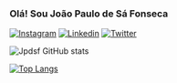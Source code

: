 ### Olá! Sou João Paulo de Sá Fonseca 

[![Instagram](https://img.shields.io/badge/Instagram-E4405F?style=for-the-badge&logo=instagram&logoColor=white
)](https://www.instagram.com/_jpdsf/)
[![Linkedin](https://img.shields.io/badge/LinkedIn-0077B5?style=for-the-badge&logo=linkedin&logoColor=white
)](https://www.linkedin.com/in/jo%C3%A3o-paulo-de-s%C3%A1-239a52271)
[![Twitter](https://img.shields.io/badge/Twitter-1DA1F2?style=for-the-badge&logo=twitter&logoColor=white
)](https://twitter.com/_jpdsf)


![Jpdsf GitHub stats](https://github-readme-stats.vercel.app/api?username=Jpdsf&show_icons=true&theme=highcontrast)

[![Top Langs](https://github-readme-stats.vercel.app/api/top-langs/?username=Jpdsf&layout=donut)](https://github.com/anuraghazra/github-readme-stats)

